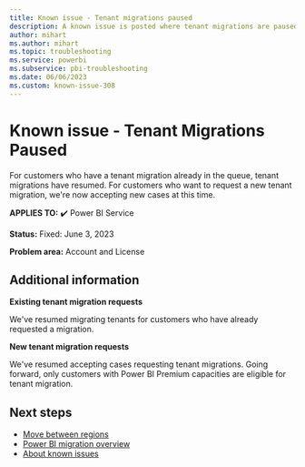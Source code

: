 ```yaml
---
title: Known issue - Tenant migrations paused
description: A known issue is posted where tenant migrations are paused
author: mihart
ms.author: mihart
ms.topic: troubleshooting  
ms.service: powerbi
ms.subservice: pbi-troubleshooting
ms.date: 06/06/2023
ms.custom: known-issue-308
---
```


# Known issue - Tenant Migrations Paused

For customers who have a tenant migration already in the queue, tenant migrations have resumed. For customers who want to request a new tenant migration, we're now accepting new cases at this time.

**APPLIES TO:** ✔️ Power BI Service

**Status:** Fixed: June 3, 2023

**Problem area:** Account and License

## Additional information

**Existing tenant migration requests**

We've resumed migrating tenants for customers who have already requested a migration.

**New tenant migration requests**

We've resumed accepting cases requesting tenant migrations. Going forward, only customers with Power BI Premium capacities are eligible for tenant migration.

## Next steps

- [Move between regions](/power-bi/support/service-admin-region-move)
- [Power BI migration overview](/power-bi/guidance/powerbi-migration-overview)
- [About known issues](/power-bi/troubleshoot/known-issues/power-bi-known-issues)

